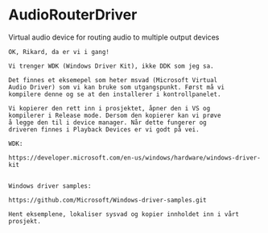 # AudioRouterDriver
Virtual audio device for routing audio to multiple output devices



	OK, Rikard, da er vi i gang!
	
	Vi trenger WDK (Windows Driver Kit), ikke DDK som jeg sa.
	
	Det finnes et eksemepel som heter msvad (Microsoft Virtual
	Audio Driver) som vi kan bruke som utgangspunkt. Først må vi
	kompilere denne og se at den installerer i kontrollpanelet.
	
	Vi kopierer den rett inn i prosjektet, åpner den i VS og
	kompilerer i Release mode. Dersom den kopierer kan vi prøve
	å legge den til i device manager. Når dette fungerer og
	driveren finnes i Playback Devices er vi godt på vei.
	
	WDK:
	
	https://developer.microsoft.com/en-us/windows/hardware/windows-driver-kit
	
	
	Windows driver samples:
	
	https://github.com/Microsoft/Windows-driver-samples.git
	
	Hent eksemplene, lokaliser sysvad og kopier innholdet inn i vårt prosjekt.